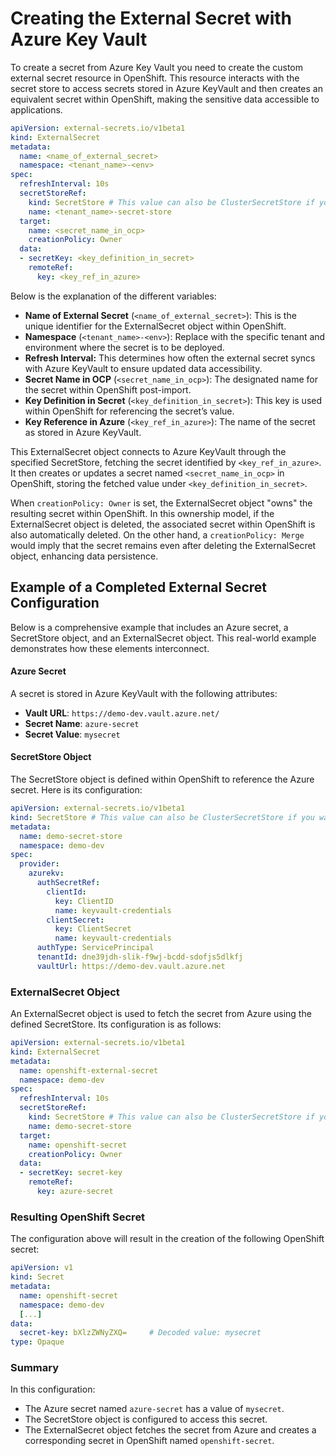 # Creating the External Secret with Azure Key Vault
To create a secret from Azure Key Vault you need to create the custom external secret resource in OpenShift. This resource interacts with the secret store to access secrets stored in Azure KeyVault and then creates an equivalent secret within OpenShift, making the sensitive data accessible to applications.

```yaml title="Defining an external secret"
apiVersion: external-secrets.io/v1beta1
kind: ExternalSecret
metadata:
  name: <name_of_external_secret>
  namespace: <tenant_name>-<env>
spec:
  refreshInterval: 10s
  secretStoreRef:
    kind: SecretStore # This value can also be ClusterSecretStore if you want multiple namespaces
    name: <tenant_name>-secret-store
  target:
    name: <secret_name_in_ocp>
    creationPolicy: Owner
  data:
  - secretKey: <key_definition_in_secret>
    remoteRef:
      key: <key_ref_in_azure>
```

Below is the explanation of the different variables:

- **Name of External Secret** (`<name_of_external_secret>`): This is the unique identifier for the ExternalSecret object within OpenShift.
- **Namespace** (`<tenant_name>-<env>`): Replace with the specific tenant and environment where the secret is to be deployed.
- **Refresh Interval:** This determines how often the external secret syncs with Azure KeyVault to ensure updated data accessibility.
- **Secret Name in OCP** (`<secret_name_in_ocp>`): The designated name for the secret within OpenShift post-import.
- **Key Definition in Secret** (`<key_definition_in_secret>`): This key is used within OpenShift for referencing the secret’s value.
- **Key Reference in Azure** (`<key_ref_in_azure>`): The name of the secret as stored in Azure KeyVault.

This ExternalSecret object connects to Azure KeyVault through the specified SecretStore, fetching the secret identified by `<key_ref_in_azure>`. It then creates or updates a secret named `<secret_name_in_ocp>` in OpenShift, storing the fetched value under `<key_definition_in_secret>`. 

When `creationPolicy: Owner` is set, the ExternalSecret object "owns" the resulting secret within OpenShift. In this ownership model, if the ExternalSecret object is deleted, the associated secret within OpenShift is also automatically deleted. On the other hand, a `creationPolicy: Merge` would imply that the secret remains even after deleting the ExternalSecret object, enhancing data persistence.


## Example of a Completed External Secret Configuration

Below is a comprehensive example that includes an Azure secret, a SecretStore object, and an ExternalSecret object. This real-world example demonstrates how these elements interconnect.

#### Azure Secret

A secret is stored in Azure KeyVault with the following attributes:

- **Vault URL**: `https://demo-dev.vault.azure.net/`
- **Secret Name**: `azure-secret`
- **Secret Value**: `mysecret`

#### SecretStore Object

The SecretStore object is defined within OpenShift to reference the Azure secret. Here is its configuration:

```yaml
apiVersion: external-secrets.io/v1beta1
kind: SecretStore # This value can also be ClusterSecretStore if you want multiple namespaces
metadata:
  name: demo-secret-store
  namespace: demo-dev
spec:
  provider:
    azurekv:
      authSecretRef:
        clientId:
          key: ClientID
          name: keyvault-credentials
        clientSecret:
          key: ClientSecret
          name: keyvault-credentials
      authType: ServicePrincipal
      tenantId: dne39jdh-slik-f9wj-bcdd-sdofjs5dlkfj
      vaultUrl: https://demo-dev.vault.azure.net
```

### ExternalSecret Object

An ExternalSecret object is used to fetch the secret from Azure using the defined SecretStore. Its configuration is as follows:

```yaml
apiVersion: external-secrets.io/v1beta1
kind: ExternalSecret
metadata:
  name: openshift-external-secret
  namespace: demo-dev
spec:
  refreshInterval: 10s
  secretStoreRef:
    kind: SecretStore # This value can also be ClusterSecretStore if you want multiple namespaces
    name: demo-secret-store
  target:
    name: openshift-secret
    creationPolicy: Owner
  data:
  - secretKey: secret-key
    remoteRef:
      key: azure-secret
```

### Resulting OpenShift Secret

The configuration above will result in the creation of the following OpenShift secret:

```yaml
apiVersion: v1
kind: Secret
metadata:
  name: openshift-secret
  namespace: demo-dev
  [...]
data:
  secret-key: bXlzZWNyZXQ=     # Decoded value: mysecret
type: Opaque
```

### Summary

In this configuration:

- The Azure secret named `azure-secret` has a value of `mysecret`.
- The SecretStore object is configured to access this secret.
- The ExternalSecret object fetches the secret from Azure and creates a corresponding secret in OpenShift named `openshift-secret`.